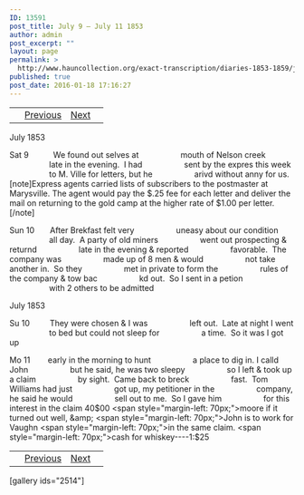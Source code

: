 ```yaml
---
ID: 13591
post_title: July 9 – July 11 1853
author: admin
post_excerpt: ""
layout: page
permalink: >
  http://www.hauncollection.org/exact-transcription/diaries-1853-1859/july-9-july-11-1853/
published: true
post_date: 2016-01-18 17:16:27
---
```

<table style="width: 100%;" align="center">
<tbody>
<tr>
<td> <a href="http://www.hauncollection.org/diaries-1853-1859/accounts-page-2/"><img class="" src="https://lh3.googleusercontent.com/-EFJpxxNiPNw/VqgtWBCZrMI/AAAAAAAAAFU/WfY4lPFWWkg/s800-Ic42/Soeb-Plain-Arrows-8-10px.png" alt="" width="10" height="10" /></a> <a href="http://www.hauncollection.org/diaries-1853-1859/june-26-july-9-1853/">Previous</a></td>
<td style="text-align: right;"><a href="http://www.hauncollection.org/diaries-1853-1859/july-11-july-13-1853/">Next</a> <a href="http://www.hauncollection.org/diaries-1853-1859/july-11-july-13-1853/"><img src="https://lh3.googleusercontent.com/-67k0cYlpXHw/VqgtWKz1MXI/AAAAAAAAAFU/k9PW_Piyurk/s800-Ic42/Soeb-Plain-Arrows-5-10px.png" alt="" width="10" height="10" /></a></td>
</tr>
</tbody>
</table>
July 1853

Sat 9           We found out selves at
<span style="margin-left: 70px;">mouth of Nelson creek
<span style="margin-left: 70px;">late in the evening.  I had
<span style="margin-left: 70px;">sent by the expres this week
<span style="margin-left: 70px;">to M. Ville for letters, but he
<span style="margin-left: 70px;">arivd without anny for us.[note]Express agents carried lists of subscribers to the postmaster at Marysville. The agent would pay the $.25 fee for each letter and deliver the mail on returning to the gold camp at the higher rate of $1.00 per letter.[/note]</span></span></span></span></span>

Sun 10       After Brekfast felt very
<span style="margin-left: 70px;">uneasy about our condition
<span style="margin-left: 70px;">all day.  A party of old miners
<span style="margin-left: 70px;">went out prospecting &amp; returnd
<span style="margin-left: 70px;">late in the evening &amp; reported
<span style="margin-left: 70px;">favorable.  The company was
<span style="margin-left: 70px;">made up of 8 men &amp; would
<span style="margin-left: 70px;">not take another in.  So they
<span style="margin-left: 70px;">met in private to form the
<span style="margin-left: 70px;">rules of the company &amp; tow bac
<span style="margin-left: 70px;">kd out.  So I sent in a petion
<span style="margin-left: 70px;">with 2 others to be admitted</span></span></span></span></span></span></span></span></span></span></span>

July 1853

Su 10         They were chosen &amp; I was
<span style="margin-left: 70px;">left out.  Late at night I went
<span style="margin-left: 70px;">to bed but could not sleep for
<span style="margin-left: 70px;">a time.  So it was I got up</span></span></span>

Mo 11        early in the morning to hunt
<span style="margin-left: 70px;">a place to dig in. I calld John
<span style="margin-left: 70px;">but he said, he was two sleepy
<span style="margin-left: 70px;">so I left &amp; took up a claim
<span style="margin-left: 70px;">by sight.  Came back to breck
<span style="margin-left: 70px;">fast.  Tom Williams had just
<span style="margin-left: 70px;">got up, my petitioner in the
<span style="margin-left: 70px;">company, he said he would
<span style="margin-left: 70px;">sell out to me.  So I gave him
<span style="margin-left: 70px;">for this interest in the claim 40$00
<span style="margin-left: 70px;">moore if it turned out well, &amp;
<span style="margin-left: 70px;">John is to work for Vaughn
<span style="margin-left: 70px;">in the same claim.
<span style="margin-left: 70px;">cash for whiskey----1:$25</span></span></span></span></span></span></span></span></span></span></span></span></span>
<table style="width: 100%;" align="center">
<tbody>
<tr>
<td> <a href="http://www.hauncollection.org/diaries-1853-1859/accounts-page-2/"><img class="" src="https://lh3.googleusercontent.com/-EFJpxxNiPNw/VqgtWBCZrMI/AAAAAAAAAFU/WfY4lPFWWkg/s800-Ic42/Soeb-Plain-Arrows-8-10px.png" alt="" width="10" height="10" /></a> <a href="http://www.hauncollection.org/diaries-1853-1859/june-26-july-9-1853/">Previous</a></td>
<td style="text-align: right;"><a href="http://www.hauncollection.org/diaries-1853-1859/july-11-july-13-1853/">Next</a> <a href="http://www.hauncollection.org/diaries-1853-1859/july-11-july-13-1853/"><img src="https://lh3.googleusercontent.com/-67k0cYlpXHw/VqgtWKz1MXI/AAAAAAAAAFU/k9PW_Piyurk/s800-Ic42/Soeb-Plain-Arrows-5-10px.png" alt="" width="10" height="10" /></a></td>
</tr>
</tbody>
</table>
[gallery ids="2514"]

&nbsp;